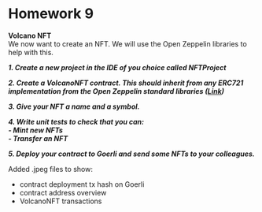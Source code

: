 
# Homework 9

**Volcano NFT**  
We now want to create an NFT. We will use the Open Zeppelin libraries to help with this.

***1. Create a new project in the IDE of you choice called NFTProject***

***2. Create a VolcanoNFT contract. This should inherit from any ERC721 implementation from the Open Zeppelin standard libraries ([Link](https://docs.openzeppelin.com/contracts/2.x/erc721))***

***3. Give your NFT a name and a symbol.***

***4. Write unit tests to check that you can:***  
  ***- Mint new NFTs***  
  ***- Transfer an NFT***
  
***5. Deploy your contract to Goerli and send some NFTs to your colleagues.***

Added .jpeg files to show:  
- contract deployment tx hash on Goerli  
- contract address overview  
- VolcanoNFT transactions
